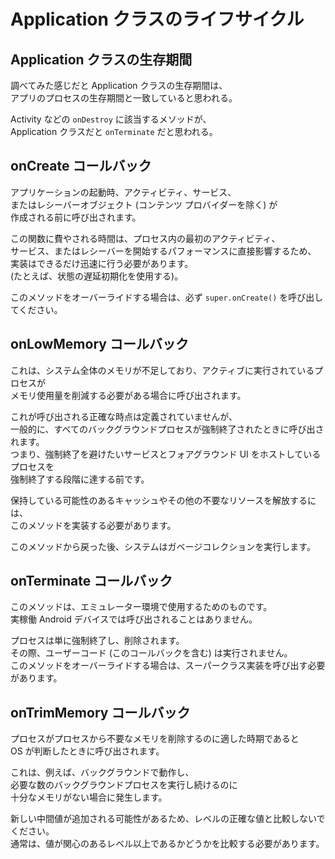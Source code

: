 

# Application クラスのライフサイクル

## Application クラスの生存期間

調べてみた感じだと Application クラスの生存期間は、  
アプリのプロセスの生存期間と一致していると思われる。

Activity などの `onDestroy` に該当するメソッドが、  
Application クラスだと `onTerminate` だと思われる。


## onCreate コールバック

アプリケーションの起動時、アクティビティ、サービス、  
またはレシーバーオブジェクト (コンテンツ プロバイダーを除く) が  
作成される前に呼び出されます。

この関数に費やされる時間は、プロセス内の最初のアクティビティ、  
サービス、またはレシーバーを開始するパフォーマンスに直接影響するため、  
実装はできるだけ迅速に行う必要があります。  
(たとえば、状態の遅延初期化を使用する)。

このメソッドをオーバーライドする場合は、必ず `super.onCreate()` を呼び出してください。


## onLowMemory コールバック

これは、システム全体のメモリが不足しており、アクティブに実行されているプロセスが  
メモリ使用量を削減する必要がある場合に呼び出されます。

これが呼び出される正確な時点は定義されていませんが、  
一般的に、すべてのバックグラウンドプロセスが強制終了されたときに呼び出されます。  
つまり、強制終了を避けたいサービスとフォアグラウンド UI をホストしているプロセスを  
強制終了する段階に達する前です。

保持している可能性のあるキャッシュやその他の不要なリソースを解放するには、  
このメソッドを実装する必要があります。

このメソッドから戻った後、システムはガベージコレクションを実行します。


## onTerminate コールバック

このメソッドは、エミュレーター環境で使用するためのものです。  
実稼働 Android デバイスでは呼び出されることはありません。

プロセスは単に強制終了し、削除されます。  
その際、ユーザーコード (このコールバックを含む) は実行されません。  
このメソッドをオーバーライドする場合は、スーパークラス実装を呼び出す必要があります。


## onTrimMemory コールバック

プロセスがプロセスから不要なメモリを削除するのに適した時期であると  
OS が判断したときに呼び出されます。

これは、例えば、バックグラウンドで動作し、  
必要な数のバックグラウンドプロセスを実行し続けるのに  
十分なメモリがない場合に発生します。

新しい中間値が追加される可能性があるため、レベルの正確な値と比較しないでください。  
通常は、値が関心のあるレベル以上であるかどうかを比較する必要があります。




